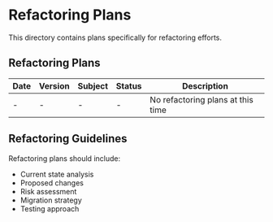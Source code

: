 # Refactoring Plans

This directory contains plans specifically for refactoring efforts.

## Refactoring Plans

| Date | Version | Subject | Status | Description                       |
| ---- | ------- | ------- | ------ | --------------------------------- |
| -    | -       | -       | -      | No refactoring plans at this time |

## Refactoring Guidelines

Refactoring plans should include:

- Current state analysis
- Proposed changes
- Risk assessment
- Migration strategy
- Testing approach
